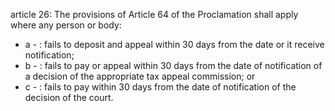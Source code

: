 article 26: 
The provisions of Article 64 of the Proclamation shall apply where any person or body: 
<ul>
			<li>a - : fails to deposit and appeal within 30 days from the date or it receive notification; <ul>
			</ul></li>			<li>b - : fails to pay or appeal within 30 days from the date of notification of a decision of the appropriate tax appeal commission; or <ul>
			</ul></li>			<li>c - : fails to pay within 30 days from the date of notification of the decision of the court. <ul>
			</ul></li></ul>